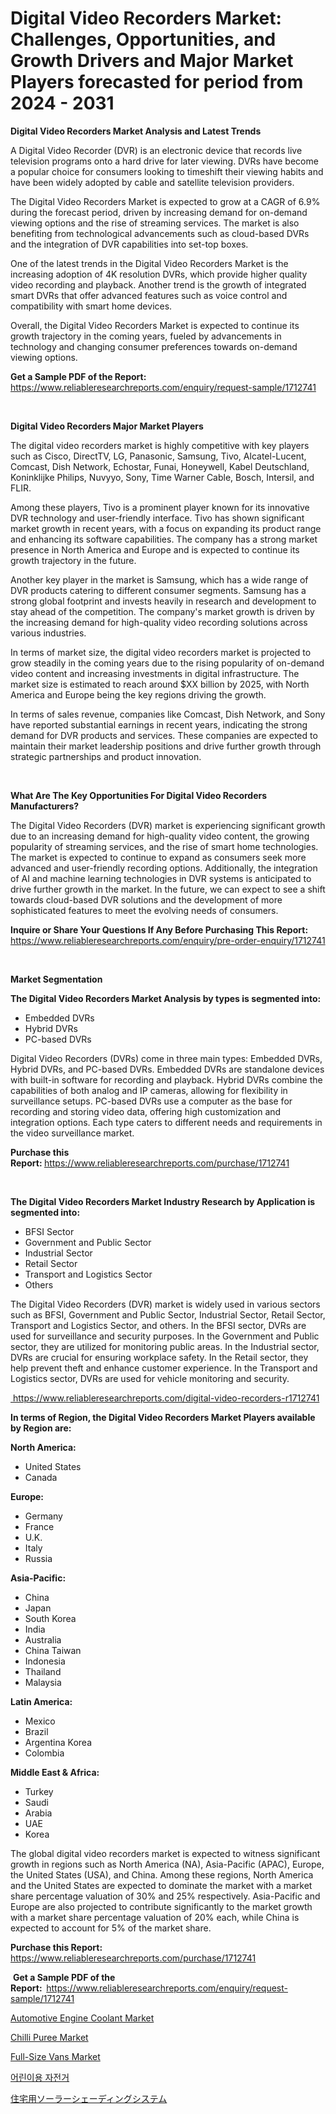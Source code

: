 <p><h1>Digital Video Recorders Market: Challenges, Opportunities, and Growth Drivers and Major Market Players forecasted for period from 2024 - 2031</h1></p><p><strong>Digital Video Recorders Market Analysis and Latest Trends</strong></p>
<p><p>A Digital Video Recorder (DVR) is an electronic device that records live television programs onto a hard drive for later viewing. DVRs have become a popular choice for consumers looking to timeshift their viewing habits and have been widely adopted by cable and satellite television providers.</p><p>The Digital Video Recorders Market is expected to grow at a CAGR of 6.9% during the forecast period, driven by increasing demand for on-demand viewing options and the rise of streaming services. The market is also benefiting from technological advancements such as cloud-based DVRs and the integration of DVR capabilities into set-top boxes.</p><p>One of the latest trends in the Digital Video Recorders Market is the increasing adoption of 4K resolution DVRs, which provide higher quality video recording and playback. Another trend is the growth of integrated smart DVRs that offer advanced features such as voice control and compatibility with smart home devices.</p><p>Overall, the Digital Video Recorders Market is expected to continue its growth trajectory in the coming years, fueled by advancements in technology and changing consumer preferences towards on-demand viewing options.</p></p>
<p><strong>Get a Sample PDF of the Report:&nbsp;</strong> <a href="https://www.reliableresearchreports.com/enquiry/request-sample/1712741">https://www.reliableresearchreports.com/enquiry/request-sample/1712741</a></p>
<p>&nbsp;</p>
<p><strong>Digital Video Recorders Major Market Players</strong></p>
<p><p>The digital video recorders market is highly competitive with key players such as Cisco, DirectTV, LG, Panasonic, Samsung, Tivo, Alcatel-Lucent, Comcast, Dish Network, Echostar, Funai, Honeywell, Kabel Deutschland, Koninklijke Philips, Nuvyyo, Sony, Time Warner Cable, Bosch, Intersil, and FLIR.</p><p>Among these players, Tivo is a prominent player known for its innovative DVR technology and user-friendly interface. Tivo has shown significant market growth in recent years, with a focus on expanding its product range and enhancing its software capabilities. The company has a strong market presence in North America and Europe and is expected to continue its growth trajectory in the future.</p><p>Another key player in the market is Samsung, which has a wide range of DVR products catering to different consumer segments. Samsung has a strong global footprint and invests heavily in research and development to stay ahead of the competition. The company's market growth is driven by the increasing demand for high-quality video recording solutions across various industries.</p><p>In terms of market size, the digital video recorders market is projected to grow steadily in the coming years due to the rising popularity of on-demand video content and increasing investments in digital infrastructure. The market size is estimated to reach around $XX billion by 2025, with North America and Europe being the key regions driving the growth.</p><p>In terms of sales revenue, companies like Comcast, Dish Network, and Sony have reported substantial earnings in recent years, indicating the strong demand for DVR products and services. These companies are expected to maintain their market leadership positions and drive further growth through strategic partnerships and product innovation.</p></p>
<p>&nbsp;</p>
<p><strong>What Are The Key Opportunities For Digital Video Recorders Manufacturers?</strong></p>
<p><p>The Digital Video Recorders (DVR) market is experiencing significant growth due to an increasing demand for high-quality video content, the growing popularity of streaming services, and the rise of smart home technologies. The market is expected to continue to expand as consumers seek more advanced and user-friendly recording options. Additionally, the integration of AI and machine learning technologies in DVR systems is anticipated to drive further growth in the market. In the future, we can expect to see a shift towards cloud-based DVR solutions and the development of more sophisticated features to meet the evolving needs of consumers.</p></p>
<p><strong>Inquire or Share Your Questions If Any Before Purchasing This Report:</strong> <a href="https://www.reliableresearchreports.com/enquiry/pre-order-enquiry/1712741">https://www.reliableresearchreports.com/enquiry/pre-order-enquiry/1712741</a></p>
<p>&nbsp;</p>
<p><strong>Market Segmentation</strong></p>
<p><strong>The Digital Video Recorders Market Analysis by types is segmented into:</strong></p>
<p><ul><li>Embedded DVRs</li><li>Hybrid DVRs</li><li>PC-based DVRs</li></ul></p>
<p><p>Digital Video Recorders (DVRs) come in three main types: Embedded DVRs, Hybrid DVRs, and PC-based DVRs. Embedded DVRs are standalone devices with built-in software for recording and playback. Hybrid DVRs combine the capabilities of both analog and IP cameras, allowing for flexibility in surveillance setups. PC-based DVRs use a computer as the base for recording and storing video data, offering high customization and integration options. Each type caters to different needs and requirements in the video surveillance market.</p></p>
<p><strong>Purchase this Report:&nbsp;</strong><a href="https://www.reliableresearchreports.com/purchase/1712741">https://www.reliableresearchreports.com/purchase/1712741</a></p>
<p>&nbsp;</p>
<p><strong>The Digital Video Recorders Market Industry Research by Application is segmented into:</strong></p>
<p><ul><li>BFSI Sector</li><li>Government and Public Sector</li><li>Industrial Sector</li><li>Retail Sector</li><li>Transport and Logistics Sector</li><li>Others</li></ul></p>
<p><p>The Digital Video Recorders (DVR) market is widely used in various sectors such as BFSI, Government and Public Sector, Industrial Sector, Retail Sector, Transport and Logistics Sector, and others. In the BFSI sector, DVRs are used for surveillance and security purposes. In the Government and Public sector, they are utilized for monitoring public areas. In the Industrial sector, DVRs are crucial for ensuring workplace safety. In the Retail sector, they help prevent theft and enhance customer experience. In the Transport and Logistics sector, DVRs are used for vehicle monitoring and security.</p></p>
<p><a href="https://www.reliableresearchreports.com/digital-video-recorders-r1712741">&nbsp;https://www.reliableresearchreports.com/digital-video-recorders-r1712741</a></p>
<p><strong>In terms of Region, the Digital Video Recorders Market Players available by Region are:</strong></p>
<p>
    <p> <strong> North America: </strong>
        <ul>
            <li>United States</li>
            <li>Canada</li>
        </ul>
        </p> 
    <p> <strong> Europe: </strong>
        <ul>
            <li>Germany</li>
            <li>France</li>
            <li>U.K.</li>
            <li>Italy</li>
            <li>Russia</li>
        </ul>
        </p> 
    <p> <strong> Asia-Pacific: </strong>
        <ul>
            <li>China</li>
            <li>Japan</li>
            <li>South Korea</li>
            <li>India</li>
            <li>Australia</li>
            <li>China Taiwan</li>
            <li>Indonesia</li>
            <li>Thailand</li>
            <li>Malaysia</li>
        </ul>
        </p> 
    <p> <strong> Latin America: </strong>
        <ul>
            <li>Mexico</li>
            <li>Brazil</li>
            <li>Argentina Korea</li>
            <li>Colombia</li>
        </ul>
        </p> 
    <p> <strong> Middle East & Africa: </strong>
        <ul>
            <li>Turkey</li>
            <li>Saudi</li>
            <li>Arabia</li>
            <li>UAE</li>
            <li>Korea</li>
        </ul>
    </p>
    </p>
<p><p>The global digital video recorders market is expected to witness significant growth in regions such as North America (NA), Asia-Pacific (APAC), Europe, the United States (USA), and China. Among these regions, North America and the United States are expected to dominate the market with a market share percentage valuation of 30% and 25% respectively. Asia-Pacific and Europe are also projected to contribute significantly to the market growth with a market share percentage valuation of 20% each, while China is expected to account for 5% of the market share.</p></p>
<p><strong>Purchase this Report: </strong><a href="https://www.reliableresearchreports.com/purchase/1712741">https://www.reliableresearchreports.com/purchase/1712741</a></p>
<p>&nbsp;<strong>Get a Sample PDF of the Report:&nbsp;&nbsp;</strong><a href="https://www.reliableresearchreports.com/enquiry/request-sample/1712741">https://www.reliableresearchreports.com/enquiry/request-sample/1712741</a></p>
<p><strong></strong></p>
<p><p><a href="https://github.com/MyrtisWest1/Market-Research-Report-List-1/blob/main/automotive-engine-coolant-market.md">Automotive Engine Coolant Market</a></p><p><a href="https://issuu.com/reportprime-2/docs/chilli-puree-market-size-2030.pptx">Chilli Puree Market</a></p><p><a href="https://github.com/brenzgnarento/Market-Research-Report-List-2/blob/main/full-size-vans-market.md">Full-Size Vans Market</a></p><p><a href="https://github.com/wallacBahrtyinger567686/Market-Research-Report-List-2/blob/main/1784649107416.md">어린이용 자전거</a></p><p><a href="https://github.com/vtbvgl20191192/Market-Research-Report-List-2/blob/main/4523399112563.md">住宅用ソーラーシェーディングシステム</a></p></p>